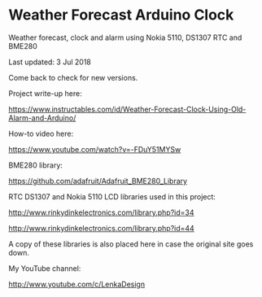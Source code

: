 # Weather Forecast Arduino Clock
Weather forecast, clock and alarm using Nokia 5110, DS1307 RTC and BME280

Last updated: 3 Jul 2018

Come back to check for new versions.

Project write-up here:

https://www.instructables.com/id/Weather-Forecast-Clock-Using-Old-Alarm-and-Arduino/


How-to video here:

https://www.youtube.com/watch?v=-FDuY51MYSw


BME280 library:

https://github.com/adafruit/Adafruit_BME280_Library


RTC DS1307 and Nokia 5110 LCD libraries used in this project:

http://www.rinkydinkelectronics.com/library.php?id=34

http://www.rinkydinkelectronics.com/library.php?id=44

A copy of these libraries is also placed here in case the original site goes down.


My YouTube channel:

http://www.youtube.com/c/LenkaDesign
